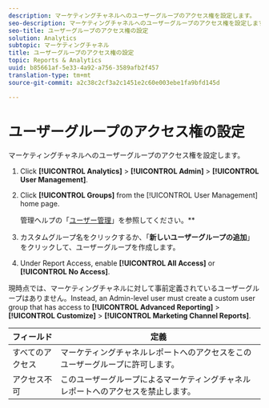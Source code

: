 ```yaml
---
description: マーケティングチャネルへのユーザーグループのアクセス権を設定します。
seo-description: マーケティングチャネルへのユーザーグループのアクセス権を設定します。
seo-title: ユーザーグループのアクセス権の設定
solution: Analytics
subtopic: マーケティングチャネル
title: ユーザーグループのアクセス権の設定
topic: Reports & Analytics
uuid: b85661af-5e33-4a92-a756-3589afb2f457
translation-type: tm+mt
source-git-commit: a2c38c2cf3a2c1451e2c60e003ebe1fa9bfd145d

---
```



# ユーザーグループのアクセス権の設定

マーケティングチャネルへのユーザーグループのアクセス権を設定します。

1. Click **[!UICONTROL Analytics]** &gt; **[!UICONTROL Admin]** &gt; **[!UICONTROL User Management]**.
1. Click **[!UICONTROL Groups]** from the [!UICONTROL User Management] home page.

   管理ヘルプの「[ユーザー管理](https://marketing.adobe.com/resources/help/en_US/reference/user_management.html)」を参照してください。**

1.  カスタムグループ名をクリックするか、「**新しいユーザーグループの追加**」をクリックして、ユーザーグループを作成します。
1. Under Report Access, enable **[!UICONTROL All Access]** or **[!UICONTROL No Access]**.

現時点では、マーケティングチャネルに対して事前定義されているユーザーグループはありません。Instead, an Admin-level user must create a custom user group that has access to **[!UICONTROL Advanced Reporting]** &gt; **[!UICONTROL Customize]** &gt; **[!UICONTROL Marketing Channel Reports]**.

| フィールド | 定義 |
|--- |--- |
| すべてのアクセス | マーケティングチャネルレポートへのアクセスをこのユーザーグループに許可します。 |
| アクセス不可 | このユーザーグループによるマーケティングチャネルレポートへのアクセスを禁止します。 |

